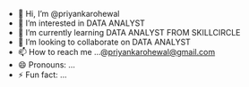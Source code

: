 - 👋 Hi, I’m @priyankarohewal
- 👀 I’m interested in DATA ANALYST
- 🌱 I’m currently learning DATA ANALYST FROM SKILLCIRCLE
- 💞️ I’m looking to collaborate on DATA ANALYST
- 📫 How to reach me ...@priyankarohewal@gmail.com
- 😄 Pronouns: ...
- ⚡ Fun fact: ...

<!---
priyankarohewal/priyankarohewal is a ✨ special ✨ repository because its `README.md` (this file) appears on your GitHub profile.
You can click the Preview link to take a look at your changes.
--->
